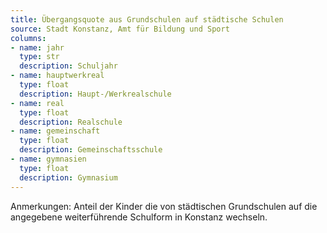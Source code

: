 ```yaml
---
title: Übergangsquote aus Grundschulen auf städtische Schulen
source: Stadt Konstanz, Amt für Bildung und Sport
columns:
- name: jahr
  type: str
  description: Schuljahr
- name: hauptwerkreal
  type: float
  description: Haupt-/Werkrealschule
- name: real
  type: float
  description: Realschule
- name: gemeinschaft
  type: float
  description: Gemeinschaftsschule
- name: gymnasien
  type: float
  description: Gymnasium
---
```

Anmerkungen: Anteil der Kinder die von städtischen Grundschulen auf die angegebene weiterführende Schulform in Konstanz wechseln.
